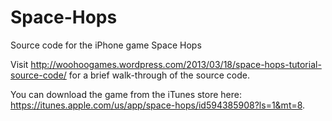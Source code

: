 Space-Hops
==========

Source code for the iPhone game Space Hops

Visit http://woohoogames.wordpress.com/2013/03/18/space-hops-tutorial-source-code/ for a brief walk-through of the source code. 

You can download the game from the iTunes store here: https://itunes.apple.com/us/app/space-hops/id594385908?ls=1&mt=8.


